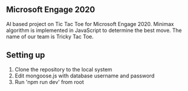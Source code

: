 ## Microsoft Engage 2020

AI based project on Tic Tac Toe for Microsoft Engage 2020.
Minimax algorithm is implemented in JavaScript to determine the best move.
The name of our team is Tricky Tac Toe. 

## Setting up

1. Clone the repository to the local system
2. Edit mongoose.js with database username and password
3. Run 'npm run dev' from root
